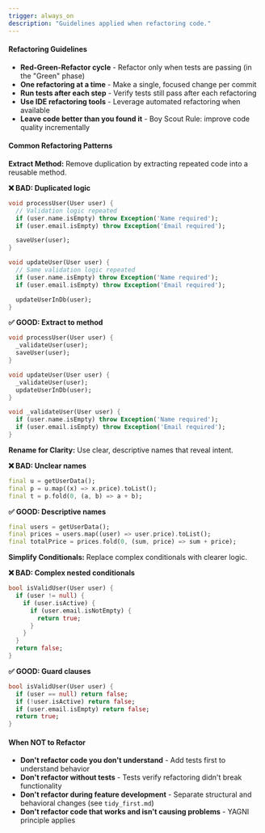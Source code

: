 ```yaml
---
trigger: always_on
description: "Guidelines applied when refactoring code."
---
```


#### Refactoring Guidelines

- **Red-Green-Refactor cycle** - Refactor only when tests are passing (in the "Green" phase)
- **One refactoring at a time** - Make a single, focused change per commit
- **Run tests after each step** - Verify tests still pass after each refactoring
- **Use IDE refactoring tools** - Leverage automated refactoring when available
- **Leave code better than you found it** - Boy Scout Rule: improve code quality incrementally

#### Common Refactoring Patterns

**Extract Method:**
Remove duplication by extracting repeated code into a reusable method.

**❌ BAD: Duplicated logic**
```dart
void processUser(User user) {
  // Validation logic repeated
  if (user.name.isEmpty) throw Exception('Name required');
  if (user.email.isEmpty) throw Exception('Email required');

  saveUser(user);
}

void updateUser(User user) {
  // Same validation logic repeated
  if (user.name.isEmpty) throw Exception('Name required');
  if (user.email.isEmpty) throw Exception('Email required');

  updateUserInDb(user);
}
```

**✅ GOOD: Extract to method**
```dart
void processUser(User user) {
  _validateUser(user);
  saveUser(user);
}

void updateUser(User user) {
  _validateUser(user);
  updateUserInDb(user);
}

void _validateUser(User user) {
  if (user.name.isEmpty) throw Exception('Name required');
  if (user.email.isEmpty) throw Exception('Email required');
}
```

**Rename for Clarity:**
Use clear, descriptive names that reveal intent.

**❌ BAD: Unclear names**
```dart
final u = getUserData();
final p = u.map((x) => x.price).toList();
final t = p.fold(0, (a, b) => a + b);
```

**✅ GOOD: Descriptive names**
```dart
final users = getUserData();
final prices = users.map((user) => user.price).toList();
final totalPrice = prices.fold(0, (sum, price) => sum + price);
```

**Simplify Conditionals:**
Replace complex conditionals with clearer logic.

**❌ BAD: Complex nested conditionals**
```dart
bool isValidUser(User user) {
  if (user != null) {
    if (user.isActive) {
      if (user.email.isNotEmpty) {
        return true;
      }
    }
  }
  return false;
}
```

**✅ GOOD: Guard clauses**
```dart
bool isValidUser(User user) {
  if (user == null) return false;
  if (!user.isActive) return false;
  if (user.email.isEmpty) return false;
  return true;
}
```

#### When NOT to Refactor

- **Don't refactor code you don't understand** - Add tests first to understand behavior
- **Don't refactor without tests** - Tests verify refactoring didn't break functionality
- **Don't refactor during feature development** - Separate structural and behavioral changes (see `tidy_first.md`)
- **Don't refactor code that works and isn't causing problems** - YAGNI principle applies
